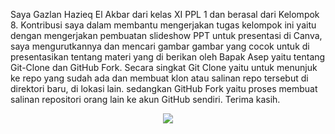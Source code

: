 Saya Gazlan Hazieq El Akbar dari kelas XI PPL 1 dan berasal dari Kelompok 8. Kontribusi saya dalam membantu mengerjakan tugas kelompok ini yaitu dengan mengerjakan pembuatan slideshow PPT untuk presentasi di Canva, saya mengurutkannya dan mencari gambar gambar yang cocok untuk di presentasikan tentang materi yang di berikan oleh Bapak Asep yaitu tentang Git-Clone dan GitHub Fork. Secara singkat Git Clone yaitu
untuk menunjuk ke repo yang sudah ada dan membuat klon atau salinan repo tersebut di direktori baru, di lokasi lain. sedangkan GitHub Fork yaitu proses membuat salinan repositori orang lain ke akun GitHub sendiri. Terima kasih.
<p align=center>
  <img src=https://i.pinimg.com/originals/03/7f/fe/037ffed1146135ea6eb42c488a3b4906.gif>
</p>
